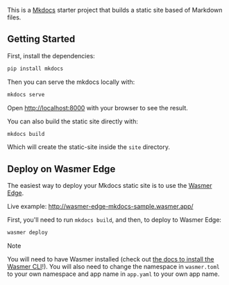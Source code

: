 
This is a [Mkdocs](https://www.mkdocs.org/) starter project that builds a static site based of Markdown files.

## Getting Started

First, install the dependencies:

```bash
pip install mkdocs
```

Then you can serve the mkdocs locally with:

```bash
mkdocs serve
```

Open [http://localhost:8000](http://localhost:8000) with your browser to see the result.

You can also build the static site directly with:

```bash
mkdocs build
```

Which will create the static-site inside the `site` directory.

## Deploy on Wasmer Edge

The easiest way to deploy your Mkdocs static site is to use the [Wasmer Edge](https://wasmer.io/products/edge).

Live example: http://wasmer-edge-mkdocs-sample.wasmer.app/

First, you'll need to run `mkdocs build`, and then, to deploy to Wasmer Edge:

```bash
wasmer deploy
```

> [!NOTE]
> You will need to have Wasmer installed (check out [the docs to install the Wasmer CLI](https://docs.wasmer.io/install)!). 
> You will also need to change the namespace in `wasmer.toml` to your own namespace and app name in `app.yaml` to your own app name.
